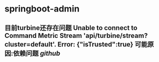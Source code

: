 # springboot-admin
目前turbine还存在问题
Unable to connect to Command Metric Stream 'api/turbine/stream?cluster=default'.
Error: {"isTrusted":true}
可能原因:依赖问题
*github*
-
